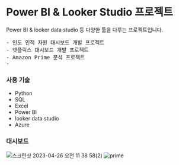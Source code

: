 # Power BI & Looker Studio 프로젝트

Power BI & looker data studio 등 다양한 툴을 다루는 프로젝트입니다. 

<pre>
- 인도 인적 자원 대시보드 개발 프로젝트
- 넷플릭스 대시보드 개발 프로젝트
- Amazon Prime 분석 프로젝트
- 
</pre> 

### 사용 기술
- Python
- SQL
- Excel
- Power BI
- looker data studio
- Azure


### 대시보드
 ![스크린샷 2023-04-26 오전 11 38 58(2)](https://user-images.githubusercontent.com/109095108/234453326-9afd6e4e-62c7-419a-b0b0-58dc9654fec7.png)
![prime](https://github.com/YoungMinDE/PowerBI_project/assets/109095108/0fe3bda6-86bb-4309-bc9a-9d9a939b2030)


